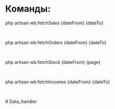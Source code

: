 <h1>Команды:</h1>
<p>php artisan wb:fetchSales {dateFrom} {dateTo} </p></br>
<p>php artisan wb:fetchOrders {dateFrom} {dateTo} </p></br>
<p>php artisan wb:fetchStock  {dateFrom} {page}</p></br>
<p>php artisan wb:fetchIncomes {dateFrom} {dateTo} </p></br>

#   D a t a _ h a n d l e r 
 
 
